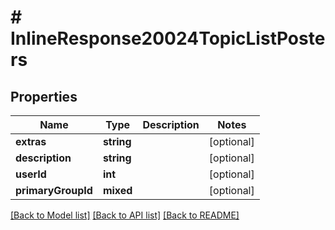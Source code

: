 # # InlineResponse20024TopicListPosters

## Properties

Name | Type | Description | Notes
------------ | ------------- | ------------- | -------------
**extras** | **string** |  | [optional]
**description** | **string** |  | [optional]
**userId** | **int** |  | [optional]
**primaryGroupId** | **mixed** |  | [optional]

[[Back to Model list]](../../README.md#models) [[Back to API list]](../../README.md#endpoints) [[Back to README]](../../README.md)
